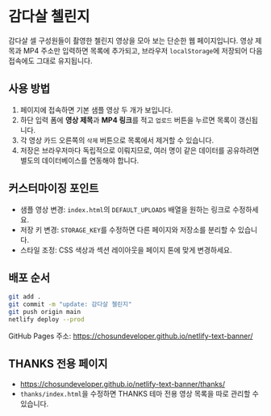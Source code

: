 # 감다살 첼린지

감다살 셀 구성원들이 촬영한 첼린지 영상을 모아 보는 단순한 웹 페이지입니다. 영상 제목과 MP4 주소만 입력하면 목록에 추가되고, 브라우저 `localStorage`에 저장되어 다음 접속에도 그대로 유지됩니다.

## 사용 방법
1. 페이지에 접속하면 기본 샘플 영상 두 개가 보입니다.
2. 하단 입력 폼에 **영상 제목**과 **MP4 링크**를 적고 `업로드` 버튼을 누르면 목록이 갱신됩니다.
3. 각 영상 카드 오른쪽의 `삭제` 버튼으로 목록에서 제거할 수 있습니다.
4. 저장은 브라우저마다 독립적으로 이뤄지므로, 여러 명이 같은 데이터를 공유하려면 별도의 데이터베이스를 연동해야 합니다.

## 커스터마이징 포인트
- 샘플 영상 변경: `index.html`의 `DEFAULT_UPLOADS` 배열을 원하는 링크로 수정하세요.
- 저장 키 변경: `STORAGE_KEY`를 수정하면 다른 페이지와 저장소를 분리할 수 있습니다.
- 스타일 조정: CSS 색상과 섹션 레이아웃을 페이지 톤에 맞게 변경하세요.

## 배포 순서
```bash
git add .
git commit -m "update: 감다살 첼린지"
git push origin main
netlify deploy --prod
```

GitHub Pages 주소: https://chosundeveloper.github.io/netlify-text-banner/

## THANKS 전용 페이지
- https://chosundeveloper.github.io/netlify-text-banner/thanks/
- `thanks/index.html`을 수정하면 THANKS 테마 전용 영상 목록을 따로 관리할 수 있습니다.
